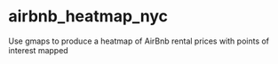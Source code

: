 # airbnb_heatmap_nyc
Use gmaps to produce a heatmap of AirBnb rental prices with points of interest mapped 
